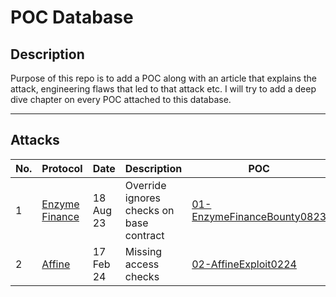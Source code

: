 # POC Database

## Description
Purpose of this repo is to add a POC along with an article that explains the attack, engineering flaws that led to that attack etc. I will try to add a deep dive chapter on every POC attached to this database. 

---

## Attacks

| No. | Protocol | Date | Description | POC | Article | Author |
|-----|----------|------|-------------|-----|---------|--------|
| 1   | [Enzyme Finance](https://etherscan.io/address/0xcd6ca2f0d0c182C5049D9A1F65cDe51A706ae142)  | 18 Aug 23| Override ignores checks on base contract  | [01-EnzymeFinanceBounty0823](./test/01-EnzymeFinanceBounty0823.t.sol) | [Article](https://medium.com/@0kage/hack-series-deep-dive-chapter-1-enzyme-finance-90f4d85c067e)| 0Kage  |
| 2   | [Affine](https://etherscan.io/address/0xcd6ca2f0d0c182C5049D9A1F65cDe51A706ae142)  | 17 Feb 24| Missing access checks  | [02-AffineExploit0224](./test/02-AffineExploit0224.t.sol) | [Article](https://medium.com/@0kage/hack-series-deep-dive-chapter-2-affine-da2d7b0bbefd)| 0Kage  |
